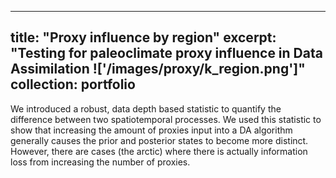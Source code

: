 <!---
---
title: "Proxy influence by region"
excerpt: "Testing for paleoclimate proxy influence in Data Assimilation  <br/><img src='/images/proxy/k_region.png'>"
collection: portfolio
---
-->

---
title: "Proxy influence by region"
excerpt: "Testing for paleoclimate proxy influence in Data Assimilation !['/images/proxy/k_region.png']"
collection: portfolio
---

We introduced a robust, data depth based statistic to quantify the difference between two spatiotemporal processes. We used this statistic to show that increasing the amount of proxies input into a DA algorithm generally causes the prior and posterior states to become more distinct. However, there are cases (the arctic) where there is actually information loss from increasing the number of proxies.
